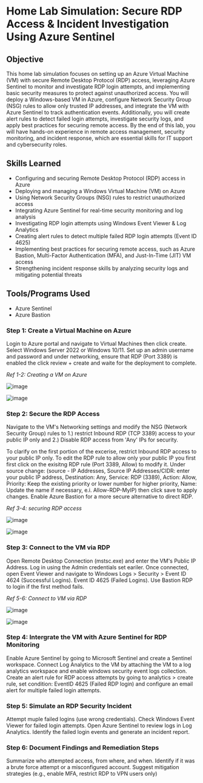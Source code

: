 # Home Lab Simulation: Secure RDP Access & Incident Investigation Using Azure Sentinel

## Objective

This home lab simulation focuses on setting up an Azure Virtual Machine (VM) with secure Remote Desktop Protocol (RDP) access, leveraging Azure Sentinel to monitor and investigate RDP login attempts, and implementing basic security measures to protect against unauthorized access. You will deploy a Windows-based VM in Azure, configure Network Security Group (NSG) rules to allow only trusted IP addresses, and integrate the VM with Azure Sentinel to track authentication events. Additionally, you will create alert rules to detect failed login attempts, investigate security logs, and apply best practices for securing remote access. By the end of this lab, you will have hands-on experience in remote access management, security monitoring, and incident response, which are essential skills for IT support and cybersecurity roles.

## Skills Learned

- Configuring and securing Remote Desktop Protocol (RDP) access in Azure
- Deploying and managing a Windows Virtual Machine (VM) on Azure
- Using Network Security Groups (NSG) rules to restrict unauthorized access
- Integrating Azure Sentinel for real-time security monitoring and log analysis
- Investigating RDP login attempts using Windows Event Viewer & Log Analytics
- Creating alert rules to detect multiple failed RDP login attempts (Event ID 4625)
- Implementing best practices for securing remote access, such as Azure Bastion, Multi-Factor Authentication (MFA), and 
  Just-In-Time (JIT) VM access
- Strengthening incident response skills by analyzing security logs and mitigating potential threats

## Tools/Programs Used

- Azure Sentinel
- Azure Bastion

### Step 1: Create a Virtual Machine on Azure

Login to Azure portal and navigate to Virtual Machines then click create. Select Windows Server 2022 or Windows 10/11. Set up an admin username and password and under networking, ensure that RDP (Port 3389) is enabled the click review + create and waite for the deployment to complete.

*Ref 1-2: Creating a VM on Azure*

![image](https://github.com/user-attachments/assets/1aeff27d-269c-466d-9251-c0ba831f0ed2)

![image](https://github.com/user-attachments/assets/149d5a65-e415-46b0-963b-b721b31328bd)

### Step 2: Secure the RDP Access

Navigate to the VM's Networking settings and modify the NSG (Network Security Group) rules to 1.) restrict Inbound RDP (TCP 3389) access to your public IP only and 2.) Disable RDP access from 'Any' IPs for security. 

To clarify on the first portion of the excerise, restrict Inbound RDP access to your public IP only. To edit the RDP rule to allow only your public IP you first first click on the exisitng RDP rule (Port 3389, Allow) to modify it. Under source change: (source - IP Addresses, Source IP Addresses/CIDR: enter your public IP address, Destination: Any, Service: RDP (3389), Action: Allow, Priority: Keep the existing priority or lower number for higher priority, Name: Update the name if necessary, e.i. Allow-RDP-MyIP) then click save to apply changes. Enable Azure Bastion for a more secure alternative to direct RDP.

*Ref 3-4: securing RDP access*

![image](https://github.com/user-attachments/assets/48154030-d742-4804-933c-20d884e692b1)

![image](https://github.com/user-attachments/assets/26abf40e-8f59-419c-99ad-7e7596773302)

### Step 3: Connect to the VM via RDP

Open Remote Desktop Connection (mstsc.exe) and enter the VM's Public IP Address. Log in using the Admin credentials set eariler. Once connected, open Event Viewer and navigate to Windows Logs > Security > Event ID 4624 (Successful Logins). Event ID 4625 (Failed Logins). Use Bastion RDP to login if the first method fails.

*Ref 5-6: Connect to VM via RDP*

![image](https://github.com/user-attachments/assets/b4e129f4-b5f6-45c5-b785-3a19aa722931)

![image](https://github.com/user-attachments/assets/fa5a6ced-11e9-430c-86dd-62941b798851)

### Step 4: Intergrate the VM with Azure Sentinel for RDP Monitoring

Enable Azure Sentinel by going to Microsoft Sentinel and create a Sentinel workspace. Connect Log Analytics to the VM by attaching the VM to a log analytics workspace and enable windows security event logs collection. Create an alert rule for RDP access attempts by going to analytics > create rule, set condition: EventID 4625 (Failed RDP login) and configure an email alert for multiple failed login attempts.

### Step 5: Simulate an RDP Security Incident

Attempt muple failed logins (use wrong credentials). Check Windows Event Viewer for failed login attempts. Open Azure Sentinel to review logs in Log Analytics. Identify the failed login events and generate an incident report.

### Step 6: Document Findings and Remediation Steps
Summarize who attempted access, from where, and when. Identify if it was a brute force attempt or a misconfigured account.
Suggest mitigation strategies (e.g., enable MFA, restrict RDP to VPN users only)






